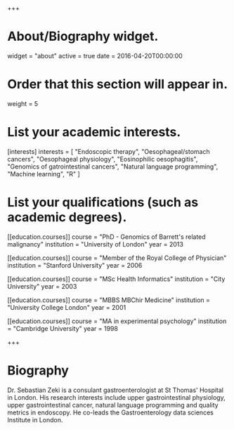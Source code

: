 +++
# About/Biography widget.
widget = "about"
active = true
date = 2016-04-20T00:00:00

# Order that this section will appear in.
weight = 5

# List your academic interests.
[interests]
  interests = [
    "Endoscopic therapy",
    "Oesophageal/stomach cancers",
    "Oesophageal physiology",
    "Eosinophilic oesophagitis",
    "Genomics of gatrointestinal cancers",
    "Natural language programming",
    "Machine learning",
    "R"
  ]

# List your qualifications (such as academic degrees).
[[education.courses]]
course = "PhD - Genomics of Barrett's related malignancy"
institution = "University of London"
year = 2013


[[education.courses]]
course = "Member of the Royal College of Physician"
institution = "Stanford University"
year = 2006
  
[[education.courses]]
course = "MSc Health Informatics"
institution = "City University"
year = 2003

[[education.courses]]
  course = "MBBS MBChir Medicine"
  institution = "University College London"
  year = 2001

[[education.courses]]
  course = "MA in experimental psychology"
  institution = "Cambridge University"
  year = 1998
 
+++

# Biography

Dr. Sebastian Zeki is a consulant gastroenterologist at St Thomas' Hospital in London. His research interests include upper gastrointestinal physiology, upper gastrointestinal cancer, natural language programming and quality metrics in endoscopy. He co-leads the Gastroenterology data sciences Institute in London.


